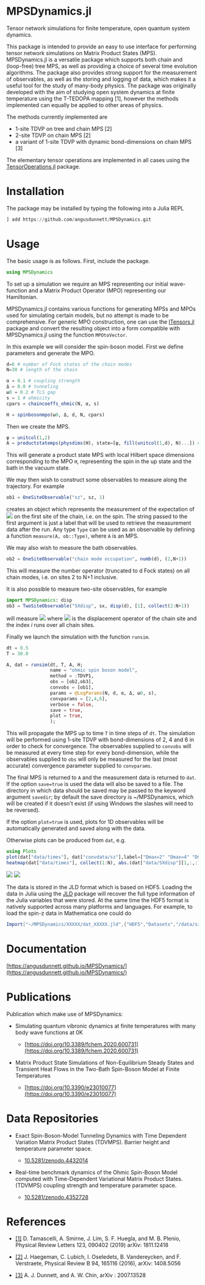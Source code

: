 # MPSDynamics.jl

Tensor network simulations for finite temperature, open quantum system dynamics.

This package is intended to provide an easy to use interface for performing tensor network simulations on Matrix Product
States (MPS). MPSDynamics.jl is a versatile package which supports both chain and (loop-free) tree MPS, as well as
providing a choice of several time evolution algorithms. The package also provides strong support for the measurement
of observables, as well as the storing and logging of data, which makes it a useful tool for the study of many-body
physics. The package was originally developed with the aim of studying open system dynamics at finite temperature using
the T-TEDOPA mapping [1], however the methods implemented can equally be applied to other areas of physics.

The methods currently implemented are

* 1-site TDVP on tree and chain MPS [2]
* 2-site TDVP on chain MPS [2]
* a variant of 1-site TDVP with dynamic bond-dimensions on chain MPS [3]

The elementary tensor operations are implemented in all cases using the [TensorOperations.jl](https://github.com/Jutho/TensorOperations.jl) package.

# Installation

The package may be installed by typing the following into a Julia REPL

```julia
] add https://github.com/angusdunnett/MPSDynamics.git
```

# Usage

The basic usage is as follows. First, include the package.

```julia
using MPSDynamics
```

To set up a simulation we require an MPS representing our initial wave-function and a Matrix Product Operator (MPO) representing our Hamiltonian.

MPSDynamics.jl contains various functions for generating MPSs and MPOs used for simulating certain models, but no attempt is made to be comprehensive. For generic MPO construction, one can use the [ITensors.jl](https://github.com/ITensor/ITensors.jl) package and convert the resulting object into a form compatible with MPSDynamics.jl using the function `MPOtoVector`.

In this example we will consider the spin-boson model. First we define parameters and generate the MPO.

```julia
d=6 # number of Fock states of the chain modes
N=30 # length of the chain

α = 0.1 # coupling strength
Δ = 0.0 # tunneling 
ω0 = 0.2 # TLS gap
s = 1 # ohmicity
cpars = chaincoeffs_ohmic(N, α, s)

H = spinbosonmpo(ω0, Δ, d, N, cpars)

```

Then we create the MPS.

```julia
ψ = unitcol(1,2)
A = productstatemps(physdims(H), state=[ψ, fill(unitcol(1,d), N)...]) # MPS
```

This will generate a product state MPS with local Hilbert space dimensions corresponding to the MPO `H`, representing the
spin in the up state and the bath in the vacuum state.

We may then wish to construct some observables to measure along the trajectory. For example

```julia
ob1 = OneSiteObservable("sz", sz, 1)
```

creates an object which represents the measurement of the expectation of <img
src="https://render.githubusercontent.com/render/math?math=\sigma_z"> on the first site of the chain, i.e. on the spin.
The string passed to the first argument is just a label that will be used to retrieve the measurement data after the
run. Any type `Type` can be used as an observable by defining a function `measure(A, ob::Type)`, where `A` is an MPS.

We may also wish to measure the bath observables.

```julia
ob2 = OneSiteObservable("chain mode occupation", numb(d), (2,N+1))
```

This will measure the number operator (truncated to d Fock states) on all chain modes, i.e. on sites 2 to
N+1 inclusive.

It is also possible to measure two-site observables, for example

```julia
import MPSDynamics: disp
ob3 = TwoSiteObservable("SXdisp", sx, disp(d), [1], collect(2:N+1))
```

will measure <img src="https://render.githubusercontent.com/render/math?math=\langle\sigma_x\hat{q}_i\rangle"> where
<img src="https://render.githubusercontent.com/render/math?math=\hat{q}_i"> is the displacement operator of the chain site and the index *i* runs over
all chain sites.

Finally we launch the simulation with the function `runsim`.

```julia
dt = 0.5
T = 30.0

A, dat = runsim(dt, T, A, H;
                name = "ohmic spin boson model",
                method = :TDVP1,
                obs = [ob2,ob3],
                convobs = [ob1],
                params = @LogParams(N, d, α, Δ, ω0, s),
                convparams = [2,4,6],
                verbose = false,
                save = true,
                plot = true,
                );
```

This will propagate the MPS up to time `T` in time steps of `dt`. The simulation will be performed using 1-site TDVP with
bond-dimensions of 2, 4 and 6 in order to check for convergence. The observables supplied to `convobs` will be measured
at every time step for every bond-dimension, while the observables supplied to `obs` will only be measured for the last
(most accurate) convergence parameter supplied to `convparams`.

The final MPS is returned to `A` and the measurement data is returned to `dat`. If the option `save=true` is used the
data will also be saved to a file. The directory in which data should be saved may be passed to the keyword argument
`savedir`; by default the save directory is ~/MPSDynamics, which will be created if it doesn't exist (if using Windows
the slashes will need to be reversed).

If the option `plot=true` is used, plots for 1D observables will be automatically generated and saved along with the data.

Otherwise plots can be produced from `dat`, e.g.
```Julia
using Plots
plot(dat["data/times"], dat["convdata/sz"],label=["Dmax=2" "Dmax=4" "Dmax=6"], xlabel="t",ylabel="sz")
heatmap(dat["data/times"], collect(1:N), abs.(dat["data/SXdisp"][1,:,:]), xlabel="t",ylabel="i")
```
<img src="https://github.com/angusdunnett/MPSDynamics/blob/master/images/plot.pdf">
<img src="https://github.com/angusdunnett/MPSDynamics/blob/master/images/heatmap.pdf">

The data is stored in the JLD format which is based on HDF5. Loading the data in Julia using the
[JLD](https://github.com/JuliaIO/JLD.jl) package will recover the full type information of the Julia variables that were
stored. At the same time the HDF5 format is natively supported across many platforms and languages. For example, to load
the spin-z data in Mathematica one could do

```mathematica
Import["~/MPSDynamics/XXXXX/dat_XXXXX.jld",{"HDF5","Datasets","/data/sz"}]
```

# Documentation
  [https://angusdunnett.github.io/MPSDynamics/](https://angusdunnett.github.io/MPSDynamics/)

# Publications
Publication which make use of MPSDynamics:

* Simulating quantum vibronic dynamics at finite temperatures with many body wave functions at 0K
     * [https://doi.org/10.3389/fchem.2020.600731](https://doi.org/10.3389/fchem.2020.600731)

* Matrix Product State Simulations of Non-Equilibrium Steady States and Transient Heat Flows in the Two-Bath Spin-Boson Model at Finite Temperatures
     * [https://doi.org/10.3390/e23010077](https://doi.org/10.3390/e23010077)

# Data Repositories

* Exact Spin-Boson-Model Tunneling Dynamics with Time Dependent Variation Matrix Product States (TDVMPS). Barrier height and temperature parameter space.
     * [10.5281/zenodo.4432014](https://doi.org/10.5281/zenodo.4432014)

* Real-time benchmark dynamics of the Ohmic Spin-Boson Model computed with Time-Dependent Variational Matrix Product States. (TDVMPS) coupling strength and temperature parameter space.
     * [10.5281/zenodo.4352728](https://doi.org/10.5281/zenodo.4352728)

# References

* [[1]](https://journals.aps.org/prl/abstract/10.1103/PhysRevLett.123.090402) D. Tamascelli, A. Smirne, J. Lim, S. F. Huegla, and M. B. Plenio, Physical Review Letters 123, 090402 (2019) arXiv: 1811.12418

* [[2]](https://journals.aps.org/prb/abstract/10.1103/PhysRevB.94.165116) J. Haegeman, C. Lubich, I. Oseledets, B. Vandereycken, and F. Verstraete, Physical Review B 94, 165116 (2016), arXiv: 1408.5056

* [[3]](https://arxiv.org/abs/2007.13528) A. J. Dunnett, and A. W. Chin, arXiv : 2007.13528